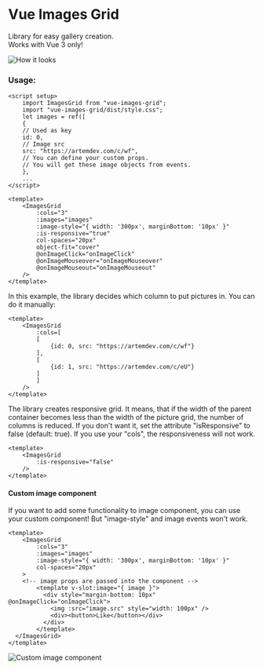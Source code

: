 # Vue Images Grid
Library for easy gallery creation.<br>
Works with Vue 3 only!

![How it looks](https://raw.githubusercontent.com/Ortyommm/vue-images-grid/master/images/example1.png)

### Usage:

```
<script setup>
    import ImagesGrid from "vue-images-grid";
    import "vue-images-grid/dist/style.css";
    let images = ref([
    {
    // Used as key
    id: 0,
    // Image src
    src: "https://artemdev.com/c/wf",
    // You can define your custom props. 
    // You will get these image objects from events.
    },
    ...
</script>

<template>
    <ImagesGrid
        :cols="3"
        :images="images"
        :image-style="{ width: '300px', marginBottom: '10px' }"
        :is-responsive="true"
        col-spaces="20px"
        object-fit="cover"
        @onImageClick="onImageClick"
        @onImageMouseover="onImageMouseover"
        @onImageMouseout="onImageMouseout"
    />
</template>
```
In this example, the library decides which column to put pictures in. You can do it manually:
```
<template>
    <ImagesGrid
        :cols=[
        [
            {id: 0, src: "https://artemdev.com/c/wf"}
        ], 
        [
            {id: 1, src: "https://artemdev.com/c/eU"}
        ]
        ]
    />
</template>
```
The library creates responsive grid. It means, that if the width of the parent container becomes
less than the width of the picture grid, the number of columns is reduced. If you don't want it,
set the attribute "isResponsive" to false (default: true). If you use your "cols", the responsiveness will not work. 
```
<template>
    <ImagesGrid
        :is-responsive="false"
    />
</template>
```

#### Custom image component
If you want to add some functionality to image component, you can use your custom component! 
But "image-style" and image events won't work. 
```
<template>
    <ImagesGrid
        :cols="3"
        :images="images"
        :image-style="{ width: '300px', marginBottom: '10px' }"
        col-spaces="20px"
    >
    <!-- image props are passed into the component -->
        <template v-slot:image="{ image }">
          <div style="margin-bottom: 10px" @onImageClick="onImageClick">
            <img :src="image.src" style="width: 100px" />
            <div><button>Like</button></div>
          </div>
        </template>
  </ImagesGrid>
</template>
```
![Custom image component](https://raw.githubusercontent.com/Ortyommm/vue-images-grid/master/images/example2.png)
